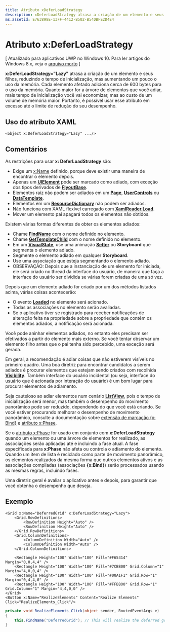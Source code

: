 ```yaml
---
title: Atributo xDeferLoadStrategy
description: xDeferLoadStrategy atrasa a criação de um elemento e seus filhos, reduzindo o tempo de inicialização, mas aumentando um pouco o uso da memória. Cada elemento afetado adiciona cerca de 600 bytes para o uso da memória.
ms.assetid: E763898E-13FF-4412-B502-B54DBFE2D4E4
---
```


# Atributo x:DeferLoadStrategy

\[ Atualizado para aplicativos UWP no Windows 10. Para ler artigos do Windows 8.x, veja o [arquivo morto](http://go.microsoft.com/fwlink/p/?linkid=619132) \]

**x:DeferLoadStrategy="Lazy"** atrasa a criação de um elemento e seus filhos, reduzindo o tempo de inicialização, mas aumentando um pouco o uso da memória. Cada elemento afetado adiciona cerca de 600 bytes para o uso da memória. Quanto maior for a árvore de elementos que você adiar, mais tempo de inicialização você vai economizar, mas ao custo de um volume de memória maior. Portanto, é possível usar esse atributo em excesso até o limite de redução do seu desempenho.

## Uso do atributo XAML

``` syntax
<object x:DeferLoadStrategy="Lazy" .../>
```

## Comentários

As restrições para usar **x: DeferLoadStrategy** são:

-   Exige um [x:Name](x-name-attribute.md) definido, porque deve existir uma maneira de encontrar o elemento depois.
-   Apenas um [**UIElement**](https://msdn.microsoft.com/library/windows/apps/br208911) pode ser marcado como adiado, com exceção dos tipos derivados de [**FlyoutBase**](https://msdn.microsoft.com/library/windows/apps/dn279249).
-   Elementos raiz não podem ser adiados em um [**Page**](https://msdn.microsoft.com/en-us/library/windows/apps/windows.ui.xaml.controls.page), [**UserControls**](https://msdn.microsoft.com/en-us/library/windows/apps/windows.ui.xaml.controls.usercontrol) ou [**DataTemplate**](https://msdn.microsoft.com/library/windows/apps/br242348).
-   Elementos em um [**ResourceDictionary**](https://msdn.microsoft.com/library/windows/apps/br208794) não podem ser adiados.
-   Não funciona com XAML flexível carregado com [**XamlReader.Load**](https://msdn.microsoft.com/library/windows/apps/br228048).
-   Mover um elemento pai apagará todos os elementos não obtidos.

Existem várias formas diferentes de obter os elementos adiados:

-   Chame [**FindName**](https://msdn.microsoft.com/library/windows/apps/br208715) com o nome definido no elemento.
-   Chame [**GetTemplateChild**](https://msdn.microsoft.com/library/windows/apps/br209416) com o nome definido no elemento.
-   Em um [**VisualState**](https://msdn.microsoft.com/library/windows/apps/br209007), use uma animação [**Setter**](https://msdn.microsoft.com/library/windows/apps/br208817) ou **Storyboard** que segmenta o elemento adiado.
-   Segmente o elemento adiado em qualquer **Storyboard**.
-   Use uma associação que esteja segmentando o elemento adiado.
-   OBSERVAÇÃO: Depois que a instanciação de um elemento for iniciada, ele será criado no thread da interface do usuário, de maneira que faça a interface do usuário ser dividida se várias forem criadas de uma só vez.

Depois que um elemento adiado for criado por um dos métodos listados acima, várias coisas acontecerão:

-   O evento [**Loaded**](https://msdn.microsoft.com/library/windows/apps/br208723) no elemento será acionado.
-   Todas as associações no elemento serão avaliadas.
-   Se o aplicativo tiver se registrado para receber notificações de alteração feita na propriedade sobre a propriedade que contém os elementos adiados, a notificação será acionada.

Você pode aninhar elementos adiados, no entanto eles precisam ser efetivados a partir do elemento mais externo.  Se você tentar observar um elemento filho antes que o pai tenha sido percebido, uma exceção será gerada.

Em geral, a recomendação é adiar coisas que não estiverem visíveis no primeiro quadro.  Uma boa diretriz para encontrar candidatos a serem adiados é procurar elementos que estejam sendo criados com recolhida [**Visibility**](https://msdn.microsoft.com/library/windows/apps/br208992).  Também interface do usuário incidental (ou seja, interface do usuário que é acionada por interação do usuário) é um bom lugar para procurar elementos de adiamento.  

Seja cauteloso ao adiar elementos num cenário [**ListView**](https://msdn.microsoft.com/library/windows/apps/br242878), pois o tempo de inicialização será menor, mas também o desempenho do movimento panorâmico pode ser reduzido, dependendo do que você está criando.  Se você estiver procurando melhorar o desempenho de movimento panorâmico, consulte a documentação sobre [extensão de marcação {x: Bind}](x-bind-markup-extension.md) e [atributo x:Phase](x-phase-attribute.md).

Se o [atributo x:Phase](x-phase-attribute.md) for usado em conjunto com **x:DeferLoadStrategy** quando um elemento ou uma árvore de elementos for realizado, as associações serão aplicadas até e incluindo a fase atual. A fase especificada para **x:Phase** não afeta ou controla o adiamento do elemento. Quando um item de lista é reciclado como parte de movimento panorâmico, os elementos realizados da mesma forma que outros elementos ativos e as associações compiladas (associações **{x:Bind}**) serão processados usando as mesmas regras, incluindo fases.

Uma diretriz geral é avaliar o aplicativo antes e depois, para garantir que você obtenha o desempenho que deseja.

## Exemplo

```xaml
<Grid x:Name="DeferredGrid" x:DeferLoadStrategy="Lazy">
    <Grid.RowDefinitions>
        <RowDefinition Height="Auto" />
        <RowDefinition Height="Auto" />
    </Grid.RowDefinitions>
    <Grid.ColumnDefinitions>
        <ColumnDefinition Width="Auto" />
        <ColumnDefinition Width="Auto" />
    </Grid.ColumnDefinitions>

    <Rectangle Height="100" Width="100" Fill="#F65314" Margin="0,0,4,4" />
    <Rectangle Height="100" Width="100" Fill="#7CBB00" Grid.Column="1" Margin="4,0,0,4" />
    <Rectangle Height="100" Width="100" Fill="#00A1F1" Grid.Row="1" Margin="0,4,4,0" />
    <Rectangle Height="100" Width="100" Fill="#FFBB00" Grid.Row="1" Grid.Column="1" Margin="4,4,0,0" />
</Grid>
<Button x:Name="RealizeElements" Content="Realize Elements" Click="RealizeElements_Click"/>
```

```csharp
private void RealizeElements_Click(object sender, RoutedEventArgs e)
{
    this.FindName("DeferredGrid"); // This will realize the deferred grid
}
```



<!--HONumber=Mar16_HO1-->



